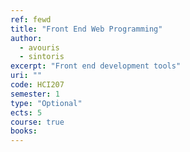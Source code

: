 ```yaml
---
ref: fewd
title: "Front End Web Programming"
author: 
  - avouris
  - sintoris
excerpt: "Front end development tools"
uri: ""
code: HCI207
semester: 1
type: "Optional"
ects: 5
course: true
books: 
---
```


